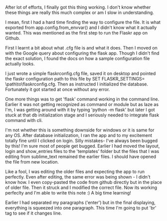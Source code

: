 After lot of efforts, I finally got this thing working. I don't know whether these things are really this much complex or am I slow in understanding.

I mean, first I had a hard time finding the way to configure the file. It is what exported from app.config.from_envvar() and I didn't know what it actually wanted. This was mentioned as the first step to run the Flaskr app on Github.

First I learnt a bit about what .cfg file is and what it does. Then I moved on with the Google query about configuring the flask app. Though I didn't find the exact solution, I found the docs on how a sample configuration file actually looks. 

I just wrote a simple flaskrconfig.cfg file, saved it on desktop and pointed the flaskr configuration path to this file by SET FLASKR_SETTINGS= \path\to\flaskrconfig.cfg. Then as instructed I initialized the database. Fortunately it got started at once without any error.

One more things was to get 'flask' command working in the command line. Earlier it was not getting recognized as command or module but as laze as I'm, I was getting around with it by typing 'python -m flask' but later I got stuck at that db initialization stage and I seriously needed to integrate flask command with cli.

I'm not whether this is something downside for windows or it is same for any OS. After database initialization, I ran the app and to my excitement totally fine until I clicked on login. Silly mistakes- I've always been bugged by this! I'm sure most of people get bugged. Earlier I had moved the layout, login and show_entries files to the 'templates' folder but the files that I was editing from sublime_text remained the earlier files. I should have opened the file from new location.

Like a fool, I was editing the older files and expecting the app to run perfectly. Even after editing, the same error was being shown - I didn't know how. I even copy-pasted the code from github directly but in the place of older file. Then it struck and I modified the correct file. Now its working perfeclty and I'm able to write this note :) A big time learning!

Earlier I had separated my paragraphs ('enter') but in the final displaying, everything is squeezed into one paragraph.
This time I'm going to put 'br' tag to see if it changes line.